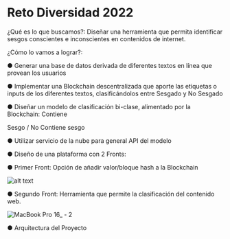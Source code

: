# Reto Diversidad 2022

¿Qué es lo que buscamos?: Diseñar una herramienta que permita identificar sesgos conscientes e inconscientes en contenidos de internet.


¿Cómo lo vamos a lograr?:

  ● Generar una base de datos derivada de diferentes textos en línea que provean los usuarios
  
  ● Implementar una Blockchain descentralizada que aporte las etiquetas o inputs de los diferentes textos, clasificándolos entre Sesgado y No Sesgado
  
  ● Diseñar un modelo de clasificación bi-clase, alimentado por la Blockchain: Contiene
  
  
Sesgo / No Contiene sesgo

  ● Utilizar servicio de la nube para general API del modelo
  
  ● Diseño de una plataforma con 2 Fronts:
  
  ● Primer Front: Opción de añadir valor/bloque hash a la Blockchain
  
  ![alt text](https://github.com/supersonicos-22/RetoDiversisdad2022/blob/main/AUX/front.PNG)
    
  ● Segundo Front: Herramienta que permite la clasificación del contenido web.

  ![MacBook Pro 16_ - 2](https://user-images.githubusercontent.com/42507973/197400730-25385d79-390b-45f0-84c6-9b99cb3c4d5a.png)

  ● Arquitectura del Proyecto
